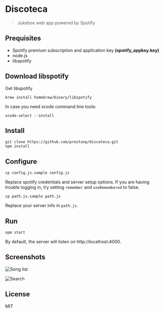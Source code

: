Discoteca
=========

> Jukebox web app powered by Spotify


Prequisites
-----------

* Spotify premium subscription and application key **(spotify_appkey.key)**
* node.js
* libspotify

Download libspotify
-------------------

Get libspotify
```
brew install homebrew/binary/libspotify
```

In case you need xcode command line tools:

```
xcode-select --install
```

Install
-------

```shell
git clone https://github.com/prestonp/discoteca.git
npm install
```

Configure
---------

```shell
cp config.js.sample config.js
```

Replace spotify credentials and server setup options. If you are having trouble
logging in, try setting `remember` and `useRemembered` to false.

```shell
cp path.js.sample path.js
```

Replace your server info in `path.js`.

Run
-------

```shell
npm start
```

By default, the server will listen on http://localhost:4000.

Screenshots
-----------

![Song list](http://i.imgur.com/d2ooG2B.png)

![Search](http://i.imgur.com/ExMlNOh.png)


License
-------

MIT
